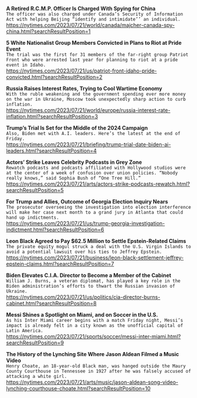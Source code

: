 **A Retired R.C.M.P. Officer Is Charged With Spying for China**\
`The officer was also charged under Canada’s Security of Information Act with helping Beijing “identify and intimidate’’ an individual.`\
https://nytimes.com/2023/07/21/world/canada/majcher-canada-spy-china.html?searchResultPosition=1

**5 White Nationalist Group Members Convicted in Plans to Riot at Pride Event**\
`The trial was the first for 31 members of the far-right group Patriot Front who were arrested last year for planning to riot at a pride event in Idaho.`\
https://nytimes.com/2023/07/21/us/patriot-front-idaho-pride-convicted.html?searchResultPosition=2

**Russia Raises Interest Rates, Trying to Cool Wartime Economy**\
`With the ruble weakening and the government spending ever more money on the war in Ukraine, Moscow took unexpectedly sharp action to curb inflation.`\
https://nytimes.com/2023/07/21/world/europe/russia-interest-rate-inflation.html?searchResultPosition=3

**Trump’s Trial Is Set for the Middle of the 2024 Campaign**\
`Also, Biden met with A.I. leaders. Here’s the latest at the end of Friday.`\
https://nytimes.com/2023/07/21/briefing/trump-trial-date-biden-ai-leaders.html?searchResultPosition=4

**Actors’ Strike Leaves Celebrity Podcasts in Grey Zone**\
`Rewatch podcasts and podcasts affiliated with Hollywood studios were at the center of a week of confusion over union policies. “Nobody really knows,” said Sophia Bush of “One Tree Hill.”`\
https://nytimes.com/2023/07/21/arts/actors-strike-podcasts-rewatch.html?searchResultPosition=5

**For Trump and Allies, Outcome of Georgia Election Inquiry Nears**\
`The prosecutor overseeing the investigation into election interference will make her case next month to a grand jury in Atlanta that could hand up indictments.`\
https://nytimes.com/2023/07/21/us/trump-georgia-investigation-indictment.html?searchResultPosition=6

**Leon Black Agreed to Pay $62.5 Million to Settle Epstein-Related Claims**\
`The private equity mogul struck a deal with the U.S. Virgin Islands to avoid a potential lawsuit over his ties to Jeffrey Epstein.`\
https://nytimes.com/2023/07/21/business/leon-black-settlement-jeffrey-epstein-claims.html?searchResultPosition=7

**Biden Elevates C.I.A. Director to Become a Member of the Cabinet**\
`William J. Burns, a veteran diplomat, has played a key role in the Biden administration’s efforts to thwart the Russian invasion of Ukraine.`\
https://nytimes.com/2023/07/21/us/politics/cia-director-burns-cabinet.html?searchResultPosition=8

**Messi Shines a Spotlight on Miami, and on Soccer in the U.S.**\
`As his Inter Miami career begins with a match Friday night, Messi’s impact is already felt in a city known as the unofficial capital of Latin America.`\
https://nytimes.com/2023/07/21/sports/soccer/messi-inter-miami.html?searchResultPosition=9

**The History of the Lynching Site Where Jason Aldean Filmed a Music Video**\
`Henry Choate, an 18-year-old Black man, was hanged outside the Maury County Courthouse in Tennessee in 1927 after he was falsely accused of attacking a white girl.`\
https://nytimes.com/2023/07/21/arts/music/jason-aldean-song-video-lynching-courthouse-choate.html?searchResultPosition=10

